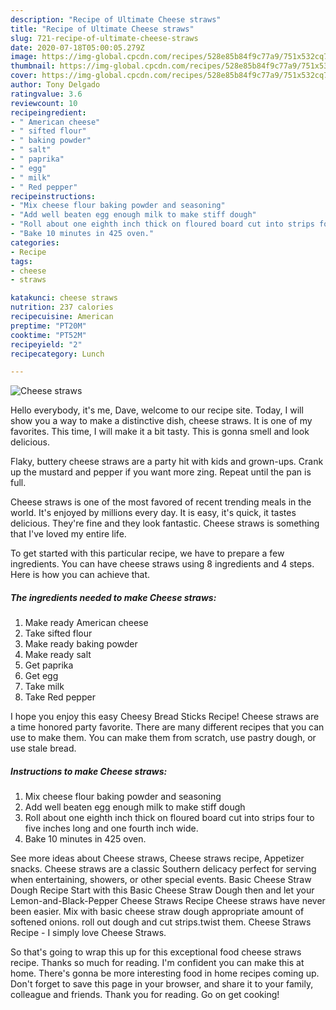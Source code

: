 ```yaml
---
description: "Recipe of Ultimate Cheese straws"
title: "Recipe of Ultimate Cheese straws"
slug: 721-recipe-of-ultimate-cheese-straws
date: 2020-07-18T05:00:05.279Z
image: https://img-global.cpcdn.com/recipes/528e85b84f9c77a9/751x532cq70/cheese-straws-recipe-main-photo.jpg
thumbnail: https://img-global.cpcdn.com/recipes/528e85b84f9c77a9/751x532cq70/cheese-straws-recipe-main-photo.jpg
cover: https://img-global.cpcdn.com/recipes/528e85b84f9c77a9/751x532cq70/cheese-straws-recipe-main-photo.jpg
author: Tony Delgado
ratingvalue: 3.6
reviewcount: 10
recipeingredient:
- " American cheese"
- " sifted flour"
- " baking powder"
- " salt"
- " paprika"
- " egg"
- " milk"
- " Red pepper"
recipeinstructions:
- "Mix cheese flour baking powder and seasoning"
- "Add well beaten egg enough milk to make stiff dough"
- "Roll about one eighth inch thick on floured board cut into strips four to five inches long and one fourth inch wide."
- "Bake 10 minutes in 425 oven."
categories:
- Recipe
tags:
- cheese
- straws

katakunci: cheese straws 
nutrition: 237 calories
recipecuisine: American
preptime: "PT20M"
cooktime: "PT52M"
recipeyield: "2"
recipecategory: Lunch

---
```



![Cheese straws](https://img-global.cpcdn.com/recipes/528e85b84f9c77a9/751x532cq70/cheese-straws-recipe-main-photo.jpg)

Hello everybody, it's me, Dave, welcome to our recipe site. Today, I will show you a way to make a distinctive dish, cheese straws. It is one of my favorites. This time, I will make it a bit tasty. This is gonna smell and look delicious.

Flaky, buttery cheese straws are a party hit with kids and grown-ups. Crank up the mustard and pepper if you want more zing. Repeat until the pan is full.

Cheese straws is one of the most favored of recent trending meals in the world. It's enjoyed by millions every day. It is easy, it's quick, it tastes delicious. They're fine and they look fantastic. Cheese straws is something that I've loved my entire life.


To get started with this particular recipe, we have to prepare a few ingredients. You can have cheese straws using 8 ingredients and 4 steps. Here is how you can achieve that.

<!--inarticleads1-->

##### The ingredients needed to make Cheese straws:

1. Make ready  American cheese
1. Take  sifted flour
1. Make ready  baking powder
1. Make ready  salt
1. Get  paprika
1. Get  egg
1. Take  milk
1. Take  Red pepper


I hope you enjoy this easy Cheesy Bread Sticks Recipe! Cheese straws are a time honored party favorite. There are many different recipes that you can use to make them. You can make them from scratch, use pastry dough, or use stale bread. 

<!--inarticleads2-->

##### Instructions to make Cheese straws:

1. Mix cheese flour baking powder and seasoning
1. Add well beaten egg enough milk to make stiff dough
1. Roll about one eighth inch thick on floured board cut into strips four to five inches long and one fourth inch wide.
1. Bake 10 minutes in 425 oven.


See more ideas about Cheese straws, Cheese straws recipe, Appetizer snacks. Cheese straws are a classic Southern delicacy perfect for serving when entertaining, showers, or other special events. Basic Cheese Straw Dough Recipe Start with this Basic Cheese Straw Dough then and let your Lemon-and-Black-Pepper Cheese Straws Recipe Cheese straws have never been easier. Mix with basic cheese straw dough appropriate amount of softened onions. roll out dough and cut strips.twist them. Cheese Straws Recipe - I simply love Cheese Straws. 

So that's going to wrap this up for this exceptional food cheese straws recipe. Thanks so much for reading. I'm confident you can make this at home. There's gonna be more interesting food in home recipes coming up. Don't forget to save this page in your browser, and share it to your family, colleague and friends. Thank you for reading. Go on get cooking!
